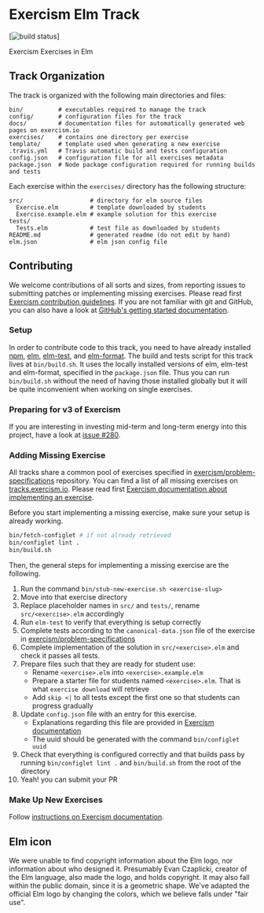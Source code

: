 # Exercism Elm Track
[![build status](https://github.com/exercism/elm/workflows/elm%20%2F%20master/badge.svg)]

Exercism Exercises in Elm

## Track Organization

The track is organized with the following main directories and files:
```
bin/          # executables required to manage the track
config/       # configuration files for the track
docs/         # documentation files for automatically generated web pages on exercism.io
exercises/    # contains one directory per exercise
template/     # template used when generating a new exercise
.travis.yml   # Travis automatic build and tests configuration
config.json   # configuration file for all exercises metadata
package.json  # Node package configuration required for running builds and tests
```
Each exercise within the `exercises/` directory has the following structure:
```
src/                   # directory for elm source files
  Exercise.elm         # template downloaded by students
  Exercise.example.elm # example solution for this exercise
tests/
  Tests.elm            # test file as downloaded by students
README.md              # generated readme (do not edit by hand)
elm.json               # elm json config file
```

## Contributing

We welcome contributions of all sorts and sizes,
from reporting issues to submitting patches or implementing missing exercises.
Please read first [Exercism contribution guidelines][contributing].
If you are not familiar with git and GitHub,
you can also have a look at [GitHub's getting started documentation][github-start].

[contributing]: https://github.com/exercism/problem-specifications/blob/master/CONTRIBUTING.md
[github-start]: https://help.github.com/en/github/getting-started-with-github

### Setup

In order to contribute code to this track, you need to have already installed
[npm][npm-install], [elm][elm-install], [elm-test][elm-test], and [elm-format][elm-format].
The build and tests script for this track lives at `bin/build.sh`.
It uses the locally installed versions of elm, elm-test and elm-format,
specified in the `package.json` file.
Thus you can run `bin/build.sh` without the need of having those installed globally
but it will be quite inconvenient when working on single exercises.

[npm-install]: https://docs.npmjs.com/downloading-and-installing-node-js-and-npm
[elm-install]: https://guide.elm-lang.org/install/elm.html
[elm-test]: https://www.npmjs.com/package/elm-test
[elm-format]: https://github.com/avh4/elm-format

### Preparing for v3 of Exercism

If you are interesting in investing mid-term and long-term energy into this project,
have a look at [issue #280][v3-issue].

[v3-issue]: https://github.com/exercism/elm/issues/280

### Adding Missing Exercise

All tracks share a common pool of exercises specified in
[exercism/problem-specifications][problem-spec] repository.
You can find a list of all missing exercises on [tracks.exercism.io][missing-exercises].
Please read first [Exercism documentation about implementing an exercise][impl-exercise].

[problem-spec]: https://github.com/exercism/problem-specifications
[missing-exercises]: https://tracks.exercism.io/elm/master/unimplemented
[impl-exercise]: https://github.com/exercism/docs/blob/master/you-can-help/implement-an-exercise-from-specification.md

Before you start implementing a missing exercise, make sure your setup is already working.
```sh
bin/fetch-configlet # if not already retrieved
bin/configlet lint .
bin/build.sh
```

Then, the general steps for implementing a missing exercise are the following.

1. Run the command `bin/stub-new-exercise.sh <exercise-slug>`
2. Move into that exercise directory
3. Replace placeholder names in `src/` and `tests/`, rename `src/<exercise>.elm` accordingly
4. Run `elm-test` to verify that everything is setup correctly
5. Complete tests according to the `canonical-data.json` file of the exercise in [exercism/problem-specifications][problem-spec]
6. Complete implementation of the solution in `src/<exercise>.elm` and check it passes all tests.
7. Prepare files such that they are ready for student use:
   * Rename `<exercise>.elm` into `<exercise>.example.elm`
   * Prepare a starter file for students named `<exercise>.elm`. That is what `exercise download` will retrieve
   * Add `skip <|` to all tests except the first one so that students can progress gradually
8. Update `config.json` file with an entry for this exercise.
   * Explanations regarding this file are provided in [Exercism documentation][exercise-config]
   * The uuid should be generated with the command `bin/configlet uuid`
9. Check that everything is configured correctly and that builds pass
   by running `bin/configlet lint .` and `bin/build.sh` from the root of the directory
10. Yeah! you can submit your PR

[exercise-config]: https://github.com/exercism/docs/blob/master/language-tracks/configuration/exercises.md

### Make Up New Exercises

Follow [instructions on Exercism documentation][new-exercise].

[new-exercise]: https://github.com/exercism/docs/blob/master/you-can-help/make-up-new-exercises.md

## Elm icon

We were unable to find copyright information about the Elm logo,
nor information about who designed it.
Presumably Evan Czaplicki, creator of the Elm language,
also made the logo, and holds copyright.
It may also fall within the public domain, since it is a geometric shape.
We've adapted the official Elm logo by changing the colors, which we believe falls under "fair use".
